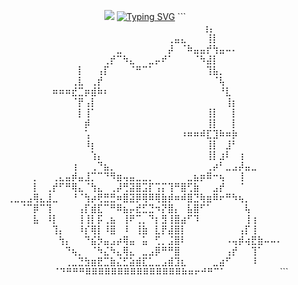 <p align="center"><img src="https://64.media.tumblr.com/db4111be51dc7acfb7223328b58c8032/1dc2933c47cd1f16-23/s1280x1920/f907b04ccc0b7e904fb63cb7437e9b753f997ac0.gif"</p>
<a href="https://git.io/typing-svg"><img src="https://readme-typing-svg.demolab.com?font=Michroma&pause=1000&color=B61313&center=true&width=435&lines=im+danyal;im+20+years+old" alt="Typing SVG" /></a>
```
⠀⠀⠀⠀⠀⠀⠀⠀⠀⠀⠀⠀⠀⠀⠀⠀⠀⠀⠀⠀⠀⠀⠀⠀⠀⠀⠀⠀⠀⠀⢰⡄⠀⠀⠀⠀⠀⠀⠀⠀⠀⠀
⠀⠀⠀⠀⠀⠀⠀⠀⠀⠀⠀⠀⠀⠀⠀⠀⠀⠀⠀⠀⠀⠀⠀⠀⠀⢀⣤⣄⠀⠀⠀⢸⡇⠀⠀⠀⠀⠀⠀⠀⠀⠀⠀
⠀⠀⠀⠀⠀⠀⠀⠀⠀⠀⠀⠀⠀⠀⠀⠀⠀⣀⠀⠀⠀⠀⠀⠀⠀⡼⠀⠈⠷⣤⣤⡞⢳⣤⠤⠄⠀⠀⠀⠀⠀⠀⠀
⠀⠀⠀⠀⠀⠀⠀⠀⠀⠀⠀⠀⠀⠀⠀⢀⡞⠉⠳⣄⠀⠀⣀⡤⠞⠁⠀⠀⠀⠈⠳⣼⡇⠀⠀⠀⠀⠀⠀⠀⠀⠀⠀
⠀⠀⠀⠀⠀⠀⠀⠀⠀⠀⠀⡇⠀⠀⢠⡏⠀⠀⠀⠈⠛⠉⠁⠀⠀⠀⠀⠀⠀⠀⠀⢹⣧⡀⠀⠀⠀⠀⠀⠀⠀⠀⠀
⠀⠀⠀⠀⠀⠀⠀⠀⠀⠀⢀⣇⠀⢀⡞⠀⠀⠀⠀⠀⠀⠀⠀⠀⠀⠀⠀⠀⠀⠀⠀⠀⠈⢧⠀⠀⠀⠀⠀⠀⠀⠀⠀
⠀⠀⠀⠀⠀⠀⠀⠶⠶⠶⣞⣉⡶⣾⠷⠆⠀⠀⠀⠀⠀⠀⠀⠀⠀⠀⠀⠀⠀⠀⠀⠀⠀⠘⣇⠀⠀⠀⠀⠀⠀⠀⠀
⠀⠀⠀⠀⠀⠀⠀⠀⠀⠀⠈⡟⢠⡇⠀⠀⠀⠀⠀⠀⠀⠀⠀⠀⠀⠀⠀⠀⠀⠀⠀⠀⠀⠀⢸⡆⠀⠀⠀⠀⠀⠀⠀
⠀⠀⠀⠀⠀⠀⠀⠀⠀⠀⠀⡇⢸⠁⠀⠀⠀⠀⠀⠀⠀⠀⠀⠀⠀⠀⠀⠀⠀⠀⠀⢸⡇⠀⠀⡇⠀⠀⠀⠀⠀⠀⠀
⠀⠀⠀⠀⠀⠀⠀⠀⠀⠀⠀⠀⡾⠀⠀⠀⠀⠀⠀⠀⠀⠀⠀⠀⠀⠀⠀⠀⠀⠀⠀⢸⡇⠀⠀⡇⠀⠀⠀⠀⠀⠀⠀
⠀⠀⠀⠀⠀⠀⠀⠀⠀⠀⠀⠀⢡⠀⠀⠀⠀⠀⠀⠀⠀⠀⠀⠀⠀⠀⠀⠰⠶⠶⠾⣏⣹⠷⠶⡷⠀⠀⠀⠀⠀⠀⠀
⠀⠀⠀⠀⠀⠀⠀⠀⠀⠀⠀⠀⠸⡆⠀⠀⠀⠀⠀⠀⠀⠀⠀⠀⠀⠀⠀⠀⠀⠀⠀⢸⡇⠀⣸⠃⠀⠀⠀⠀⠀⠀⠀
⠀⠀⠀⠀⠀⠀⠀⠀⠀⠀⠀⠀⠀⢱⡄⠀⠀⠀⠀⠀⠀⠀⠀⠀⠀⠀⠀⠀⠀⠀⠀⢸⡇⣰⠇⠀⢰⠀⠀⠀⠀⠀⠀
⠀⠀⠀⠀⠀⠀⠀⠀⠀⠀⢰⠀⠀⢀⠙⣦⡀⠀⠀⠀⠀⠀⠀⠀⠀⠀⠀⠀⠀⠀⠀⢀⡴⠃⣀⣠⡼⣤⣀⠀⠀⠀⠀
⠀⠀⠀⠀⡀⠀⠀⢀⣄⣤⡾⣤⣸⡉⠉⠙⠻⣶⢤⣤⣀⣀⡀⠀⠀⠀⠀⠀⣀⣦⡶⠿⠒⢦⠀⠀⢸⠀⠀⠀⠀⠀⠀
⠀⠀⠀⠀⡇⠀⢀⡞⠋⠛⢿⣄⠈⢳⣄⠀⢀⡼⢛⣽⣿⣩⡏⢩⡍⢹⠛⣿⢋⣷⠀⠀⣠⡞⠀⠀⠈⠀⠀⠀⠀⠀⠀
⢀⣀⣀⣠⢿⣄⣸⣀⠀⠀⠘⠈⢳⡴⢟⣛⣛⠶⣿⣽⡿⢿⠿⢿⣷⡾⠶⠾⣿⣙⢷⣶⠿⠖⠛⠳⢦⡀⠀⠀⠀⠀⠀
⠀⠀⠈⠉⡿⠉⢹⠀⠀⠀⠀⢠⡏⣾⣏⠉⠛⠿⣦⡤⣞⣋⣙⠲⡝⣿⡄⠀⣧⣿⠋⠁⠀⠀⠀⠀⠀⢧⠀⠀⠀⠀⠀
⠀⠀⠀⠀⣧⠀⠸⡇⠀⠀⠀⢸⢸⡇⡯⢀⣦⠀⢸⠟⢉⡀⠙⡆⣻⢸⣿⣴⠋⠹⠀⠀⠀⠀⠀⠀⠀⢸⢰⠀⠀⠀⠀
⠀⠀⠀⠀⠀⠀⠀⢹⡄⠀⠀⠸⡎⢿⡇⠸⣿⠀⠸⠀⢸⣷⠀⣇⡟⣼⣿⡇⠀⠀⠀⠀⠀⠀⠀⠀⢠⡏⢸⠀⠀⠀⠀
⠀⠀⠀⠀⠀⠀⠀⠀⢳⡄⠀⠀⠙⣮⡳⣤⣠⡴⢿⣤⠀⣥⠀⢋⡀⣨⣿⠇⠀⠀⠀⠀⠀⠀⠠⢤⡾⢴⣟⣷⠤⠤⠄
⠀⠀⠀⠀⠀⠀⠀⠀⠀⠙⢦⡀⠀⠈⠳⣌⠳⣄⢿⣄⠀⣀⣠⡿⠛⠛⣿⠀⠀⠀⠀⠀⠀⠀⢠⡞⠀⠀⢹⠁⠀⠀⠀
⠀⠀⠀⠀⠀⠀⠀⠀⠀⢀⣀⣙⣳⣶⣟⣉⣷⣌⣋⣵⣾⣏⣁⣀⣠⣾⣹⣆⠀⠀⠀⠀⣀⣴⠋⠀⠀⠀⠸⠀⠀⠀⠀
⠀⠀⠀⠀⠀⠀⠀⠀⠈⠙⠛⠛⠛⠿⠿⠿⠿⠿⠿⠿⠿⠿⠿⠿⠿⠿⠿⠿⠷⠶⠖⠚⠛⠉⠁⠀⠀⠀⠀⠀⠀⠀⠀
```
